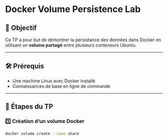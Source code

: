 # Docker Volume Persistence Lab

## 🎯 Objectif
Ce TP a pour but de démontrer la persistance des données dans Docker en utilisant un **volume partagé** entre plusieurs conteneurs Ubuntu.

---

## 🛠 Prérequis
- Une machine Linux avec Docker installé
- Connaissances de base en ligne de commande

---

## 🚀 Étapes du TP

### 1️⃣ Création d’un volume Docker
```bash
docker volume create --name share

